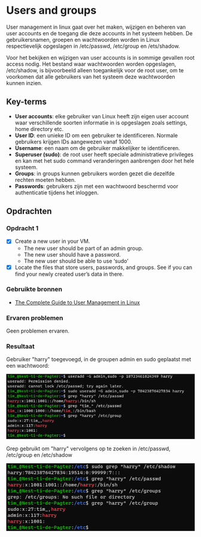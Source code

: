 # Users and groups
User management in linux gaat over het maken, wijzigen en beheren van user accounts en de toegang die deze accounts in het systeem hebben. De gebruikersnamen, groepen en wachtwoorden worden in Linux respectievelijk opgeslagen in /etc/passwd, /etc/group en /ets/shadow.

Voor het bekijken en wijzigen van user accounts is in sommige gevallen root access nodig. Het bestand waar wachtwoorden worden opgeslagen, /etc/shadow, is bijvoorbeeld alleen toegankelijk voor de root user, om te voorkomen dat alle gebruikers van het systeem deze wachtwoorden kunnen inzien.

## Key-terms
- **User accounts**: elke gebruiker van Linux heeft zijn eigen user account waar verschillende soorten informatie in is opgeslagen zoals settings, home directory etc.
- **User ID**: een unieke ID om een gebruiker te identificeren. Normale gebruikers krijgen IDs aangewezen vanaf 1000.
- **Username**: een naam om de gebruiker makkelijker te identificeren.
- **Superuser (sudo)**: de root user heeft speciale administratieve privileges en kan met het sudo command veranderingen aanbrengen door het hele systeem.
- **Groups**: in groups kunnen gebruikers worden gezet die dezelfde rechten moeten hebben.
- **Passwords**: gebruikers zijn met een wachtwoord beschermd voor authenticatie tijdens het inloggen.

## Opdrachten

### Opdracht 1
- [x] Create a new user in your VM. 
	- The new user should be part of an admin group.
	- The new user should have a password.
	- The new user should be able to use ‘sudo’
- [x] Locate the files that store users, passwords, and groups. See if you can find your newly created user’s data in there.

### Gebruikte bronnen
- [The Complete Guide to User Management in Linux](https://www.makeuseof.com/user-management-linux-guide/)

### Ervaren problemen
Geen problemen ervaren.

### Resultaat

Gebruiker "harry" toegevoegd, in de groupen admin en sudo geplaatst met een wachtwoord:

![useradd](../00_includes/week_01_images/screen13.png)

Grep gebruikt om "harry" vervolgens op te zoeken in /etc/passwd, /etc/group en /etc/shadow

![grep](../00_includes/week_01_images/screen14.png)